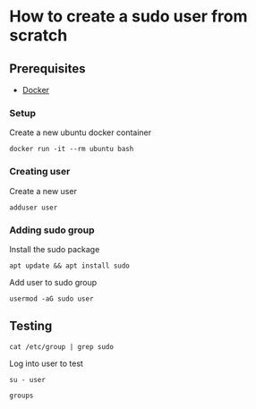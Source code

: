 # How to create a sudo user from scratch

## Prerequisites

- [Docker](https://docs.docker.com/engine/install/ubuntu/)

### Setup

Create a new ubuntu docker container

```shell
docker run -it --rm ubuntu bash
```

### Creating user

Create a new user

```shell
adduser user
```

### Adding sudo group

Install the sudo package

```shell
apt update && apt install sudo
```

Add user to sudo group

```shell
usermod -aG sudo user
```

## Testing

```shell
cat /etc/group | grep sudo
```

Log into user to test

```shell
su - user
```

```shell
groups
```
